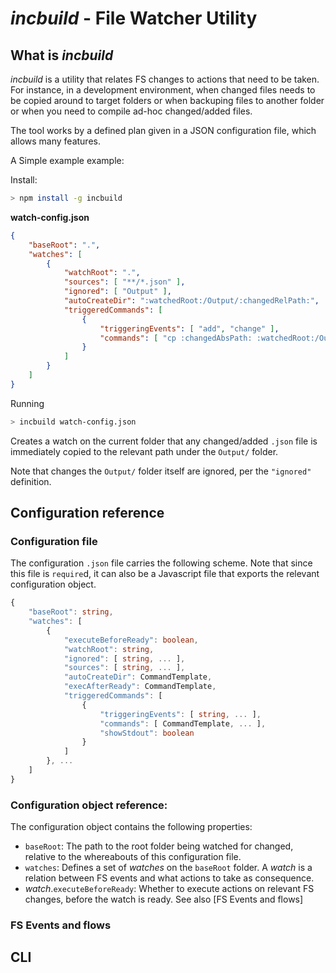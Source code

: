 # *incbuild* - File Watcher Utility
## What is *incbuild*
*incbuild* is a utility that relates FS changes to actions that need to be taken. For instance, in a development environment, when changed files needs to be copied around to target folders or when backuping files to another folder or when you need to compile ad-hoc changed/added files.

The tool works by a defined plan given in a JSON configuration file, which allows many features.

A Simple example example:

Install:
```bash
> npm install -g incbuild
```

**watch-config.json**
```json
{
    "baseRoot": ".",
    "watches": [
        {
            "watchRoot": ".",
            "sources": [ "**/*.json" ],
            "ignored": [ "Output" ],
            "autoCreateDir": ":watchedRoot:/Output/:changedRelPath:",
            "triggeredCommands": [
                {
                    "triggeringEvents": [ "add", "change" ],
                    "commands": [ "cp :changedAbsPath: :watchedRoot:/Output/:changedRelFolder:" ]
                }
            ]
        }
    ]
}
```
Running
```bash
> incbuild watch-config.json
```
Creates a watch on the current folder that any changed/added `.json` file is immediately copied to the relevant path under the `Output/` folder.

Note that changes the `Output/` folder itself are ignored, per the `"ignored"` definition.

## Configuration reference
### Configuration file
The configuration `.json` file carries the following scheme. Note that since this file is `require`d, it can also be a Javascript file that exports the relevant configuration object.
```typescript
{
    "baseRoot": string,
    "watches": [
        {
            "executeBeforeReady": boolean,
            "watchRoot": string,
            "ignored": [ string, ... ],
            "sources": [ string, ... ],
            "autoCreateDir": CommandTemplate,
            "execAfterReady": CommandTemplate,
            "triggeredCommands": [
                {
                    "triggeringEvents": [ string, ... ],
                    "commands": [ CommandTemplate, ... ],
                    "showStdout": boolean
                }
            ]
        }, ...
    ]
}
```
### Configuration object reference:
The configuration object contains the following properties:

- `baseRoot`: The path to the root folder being watched for changed, relative to the whereabouts of this configuration file.
- `watches`: Defines a set of *watches* on the `baseRoot` folder. A *watch* is a relation between FS events and what actions to take as consequence.
- *watch*.`executeBeforeReady`: Whether to execute actions on relevant FS changes, before the watch is ready. See also [FS Events and flows]
### FS Events and flows
## CLI
